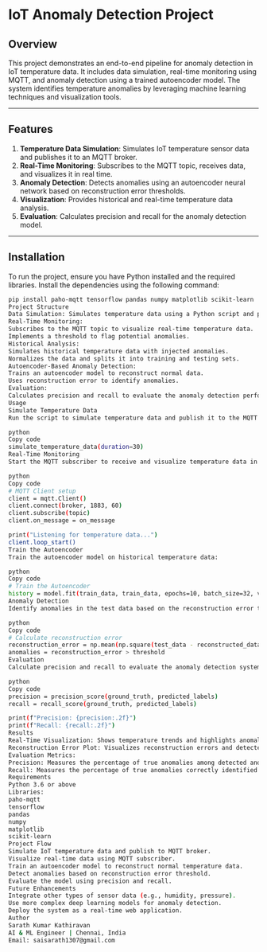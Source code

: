# IoT Anomaly Detection Project

## Overview
This project demonstrates an end-to-end pipeline for anomaly detection in IoT temperature data. It includes data simulation, real-time monitoring using MQTT, and anomaly detection using a trained autoencoder model. The system identifies temperature anomalies by leveraging machine learning techniques and visualization tools.

---

## Features
1. **Temperature Data Simulation**: Simulates IoT temperature sensor data and publishes it to an MQTT broker.
2. **Real-Time Monitoring**: Subscribes to the MQTT topic, receives data, and visualizes it in real time.
3. **Anomaly Detection**: Detects anomalies using an autoencoder neural network based on reconstruction error thresholds.
4. **Visualization**: Provides historical and real-time temperature data analysis.
5. **Evaluation**: Calculates precision and recall for the anomaly detection model.

---

## Installation
To run the project, ensure you have Python installed and the required libraries. Install the dependencies using the following command:

```bash
pip install paho-mqtt tensorflow pandas numpy matplotlib scikit-learn
Project Structure
Data Simulation: Simulates temperature data using a Python script and publishes it to the MQTT broker.
Real-Time Monitoring:
Subscribes to the MQTT topic to visualize real-time temperature data.
Implements a threshold to flag potential anomalies.
Historical Analysis:
Simulates historical temperature data with injected anomalies.
Normalizes the data and splits it into training and testing sets.
Autoencoder-Based Anomaly Detection:
Trains an autoencoder model to reconstruct normal data.
Uses reconstruction error to identify anomalies.
Evaluation:
Calculates precision and recall to evaluate the anomaly detection performance.
Usage
Simulate Temperature Data
Run the script to simulate temperature data and publish it to the MQTT broker:

python
Copy code
simulate_temperature_data(duration=30)
Real-Time Monitoring
Start the MQTT subscriber to receive and visualize temperature data in real-time:

python
Copy code
# MQTT Client setup
client = mqtt.Client()
client.connect(broker, 1883, 60)
client.subscribe(topic)
client.on_message = on_message

print("Listening for temperature data...")
client.loop_start()
Train the Autoencoder
Train the autoencoder model on historical temperature data:

python
Copy code
# Train the Autoencoder
history = model.fit(train_data, train_data, epochs=10, batch_size=32, validation_data=(test_data, test_data))
Anomaly Detection
Identify anomalies in the test data based on the reconstruction error threshold:

python
Copy code
# Calculate reconstruction error
reconstruction_error = np.mean(np.square(test_data - reconstructed_data), axis=1)
anomalies = reconstruction_error > threshold
Evaluation
Calculate precision and recall to evaluate the anomaly detection system:

python
Copy code
precision = precision_score(ground_truth, predicted_labels)
recall = recall_score(ground_truth, predicted_labels)

print(f"Precision: {precision:.2f}")
print(f"Recall: {recall:.2f}")
Results
Real-Time Visualization: Shows temperature trends and highlights anomalies in real-time.
Reconstruction Error Plot: Visualizes reconstruction errors and detected anomalies.
Evaluation Metrics:
Precision: Measures the percentage of true anomalies among detected anomalies.
Recall: Measures the percentage of true anomalies correctly identified.
Requirements
Python 3.6 or above
Libraries:
paho-mqtt
tensorflow
pandas
numpy
matplotlib
scikit-learn
Project Flow
Simulate IoT temperature data and publish to MQTT broker.
Visualize real-time data using MQTT subscriber.
Train an autoencoder model to reconstruct normal temperature data.
Detect anomalies based on reconstruction error threshold.
Evaluate the model using precision and recall.
Future Enhancements
Integrate other types of sensor data (e.g., humidity, pressure).
Use more complex deep learning models for anomaly detection.
Deploy the system as a real-time web application.
Author
Sarath Kumar Kathiravan
AI & ML Engineer | Chennai, India
Email: saisarath1307@gmail.com

